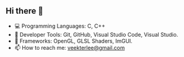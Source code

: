 ## Hi there 👋

- 💻 Programming Languages: C, C++
- 🔨 Developer Tools: Git, GitHub, Visual Studio Code, Visual Studio.
- 💾 Frameworks: OpenGL, GLSL Shaders, ImGUI.
- 📫 How to reach me: veekterlee@gmail.com

<!--
**victor-lee-123/victor-lee-123** is a ✨ _special_ ✨ repository because its `README.md` (this file) appears on your GitHub profile.

Here are some ideas to get you started:

- 🔭 I’m currently working on ...
- 🌱 I’m currently learning ...
- 👯 I’m looking to collaborate on ...
- 🤔 I’m looking for help with ...
- 💬 Ask me about ...
- 📫 How to reach me: ...
- 😄 Pronouns: ...
- ⚡ Fun fact: ...
-->
